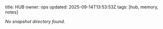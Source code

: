 title: HUB
owner: ops
updated: 2025-09-14T13:53:53Z
tags: [hub, memory, notes]

_No snapshot directory found._
